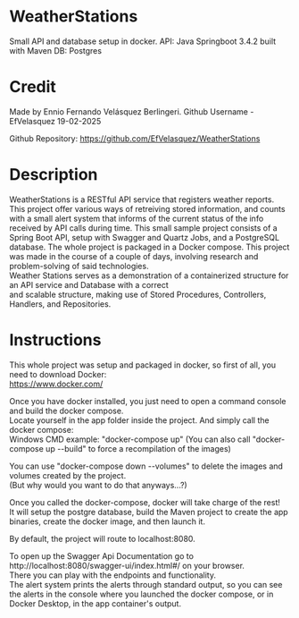 # WeatherStations
Small API and database setup in docker.
API: Java Springboot 3.4.2 built with Maven
DB: Postgres  
  
# Credit
Made by Ennio Fernando Velásquez Berlingeri. 
Github Username - EfVelasquez
19-02-2025

Github Repository: https://github.com/EfVelasquez/WeatherStations
  
# Description
WeatherStations is a RESTful API service that registers weather reports. This project offer various ways of retreiving 
stored information, and counts with a small alert system that informs of the current status of the info received by
API calls during time.
This small sample project consists of a Spring Boot API, setup with Swagger and Quartz Jobs, and
a PostgreSQL database. The whole project is packaged in a Docker compose.
This project was made in the course of a couple of days, involving research and problem-solving of said technologies.  
Weather Stations serves as a demonstration of a containerized structure for an API service and Database with a correct  
and scalable structure, making use of Stored Procedures, Controllers, Handlers, and Repositories.

# Instructions  
  
This whole project was setup and packaged in docker, so first of all, you need to download Docker:  
https://www.docker.com/  
  
Once you have docker installed, you just need to open a command console and build the docker compose.  
Locate yourself in the app folder inside the project. And simply call the docker compose:  
Windows CMD example: "docker-compose up"
(You can also call "docker-compose up --build" to force a recompilation of the images)

You can use "docker-compose down --volumes" to delete the images and volumes created by the project.  
(But why would you want to do that anyways...?)   

Once you called the docker-compose, docker will take charge of the rest!  
It will setup the postgre database, build the Maven project to create the app binaries, create the docker image, and then launch it.  

By default, the project will route to localhost:8080.  
  
To open up the Swagger Api Documentation go to http://localhost:8080/swagger-ui/index.html#/ on your browser.  
There you can play with the endpoints and functionality.  
The alert system prints the alerts through standard output, so you can see the alerts in the console where you launched the docker   compose, or in Docker Desktop, in the app container's output. 
